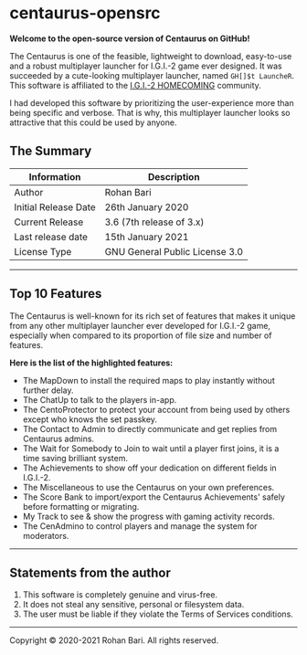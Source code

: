 # centaurus-opensrc

**Welcome to the open-source version of Centaurus on GitHub!**

The Centaurus is one of the feasible, lightweight to download, easy-to-use
and a robust multiplayer launcher for I.G.I.-2 game ever designed. It was
succeeded by a cute-looking multiplayer launcher, named `GH[]$t LauncheR`. This
software is affiliated to the
[I.G.I.-2 HOMECOMING](https://fb.com/groups/igi2homecoming) community.

I had developed this software by prioritizing the user-experience more than
being specific and verbose. That is why, this multiplayer launcher looks so
attractive that this could be used by anyone.

## The Summary

| Information          | Description                    |
| -------------------- | ------------------------------ |
| Author               | Rohan Bari                     |
| Initial Release Date | 26th January 2020              |
| Current Release      | 3.6 (7th release of 3.x)       |
| Last release date    | 15th January 2021              |
| License Type         | GNU General Public License 3.0 |


---


## Top 10 Features

The Centaurus is well-known for its rich set of features that makes it unique
from any other multiplayer launcher ever developed for I.G.I.-2 game, especially
when compared to its proportion of file size and number of features.

**Here is the list of the highlighted features:**

- The MapDown to install the required maps to play instantly without further delay.
- The ChatUp to talk to the players in-app.
- The CentoProtector to protect your account from being used by others except
  who knows the set passkey.
- The Contact to Admin to directly communicate and get replies from Centaurus
  admins.
- The Wait for Somebody to Join to wait until a player first joins, it is a time
  saving brilliant system.
- The Achievements to show off your dedication on different fields in I.G.I.-2.
- The Miscellaneous to use the Centaurus on your own preferences.
- The Score Bank to import/export the Centaurus Achievements' safely before
  formatting or migrating.
- My Track to see & show the progress with gaming activity records.
- The CenAdmino to control players and manage the system for moderators.


---


## Statements from the author

  1. This software is completely genuine and virus-free.
  2. It does not steal any sensitive, personal or filesystem data.
  3. The user must be liable if they violate the Terms of Services conditions.


---


Copyright &copy; 2020-2021 Rohan Bari. All rights reserved.